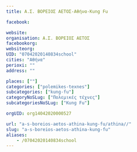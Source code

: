 ```yaml
---
title: Α.Σ. ΒΟΡΕΙΟΣ ΑΕΤΟΣ-Αθήνα-Kung Fu

facebook:

website:
organisation: Α.Σ. ΒΟΡΕΙΟΣ ΑΕΤΟΣ
facebookorg:
websiteorg:
UID: "07042020140834school"
cities: "Αθήνα"
perioxi: ""
address: ""

places: [""]
categories: ["polemikes-texnes"]
subcategories: ["kung-fu"]
categoryNoSLug: ["Πολεμικές τέχνες"]
subcategoriesNoSLug: ["Kung Fu"]

orgUID: org14042020000527

url: "a-s-boreios-aetos-athina-kung-fu/athina//"
slug: "a-s-boreios-aetos-athina-kung-fu"
aliases:
    - /07042020140834school
---
```





